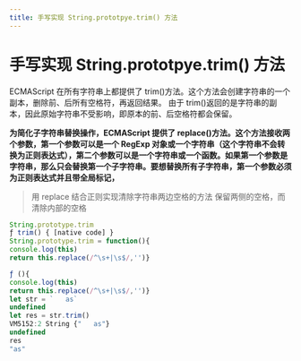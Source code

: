 ```yaml
---
title: 手写实现 String.prototpye.trim() 方法
---
```


# 手写实现 String.prototpye.trim() 方法

ECMAScript 在所有字符串上都提供了 trim()方法。这个方法会创建字符串的一个副本，删除前、后所有空格符，再返回结果。
由于 trim()返回的是字符串的副本，因此原始字符串不受影响，即原本的前、后空格符都会保留。

**为简化子字符串替换操作，ECMAScript 提供了 replace()方法。这个方法接收两个参数，第一个参数可以是一个 RegExp 对象或一个字符串（这个字符串不会转换为正则表达式），第二个参数可以是一个字符串或一个函数。如果第一个参数是字符串，那么只会替换第一个子字符串。要想替换所有子字符串，第一个参数必须为正则表达式并且带全局标记，**

> 用 replace 结合正则实现清除字符串两边空格的方法
> 保留两侧的空格，而清除内部的空格

```js
String.prototype.trim
ƒ trim() { [native code] }
String.prototype.trim = function(){
console.log(this)
return this.replace(/^\s+|\s$/,'')}

ƒ (){
console.log(this)
return this.replace(/^\s+|\s$/,'')}
let str = `   as`
undefined
let res = str.trim()
VM5152:2 String {"   as"}
undefined
res
"as"
```
